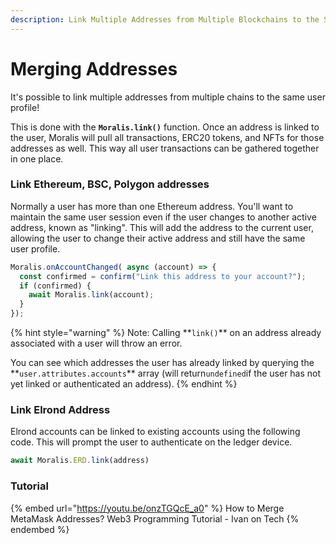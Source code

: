 ```yaml
---
description: Link Multiple Addresses from Multiple Blockchains to the Same User Profile.
---
```


# Merging Addresses

It's possible to link multiple addresses from multiple chains to the same user profile!

This is done with the **`Moralis.link()`** function. Once an address is linked to the user, Moralis will pull all transactions, ERC20 tokens, and NFTs for those addresses as well. This way all user transactions can be gathered together in one place.

### Link Ethereum, BSC, Polygon addresses

Normally a user has more than one Ethereum address. You'll want to maintain the same user session even if the user changes to another active address, known as "linking". This will add the address to the current user, allowing the user to change their active address and still have the same user profile.

```javascript
Moralis.onAccountChanged( async (account) => {
  const confirmed = confirm("Link this address to your account?");
  if (confirmed) {
    await Moralis.link(account);
  }
});
```

{% hint style="warning" %}
Note: Calling \*\*`link()`\*\* on an address already associated with a user will throw an error.

You can see which addresses the user has already linked by querying the \*\*`user.attributes.accounts`\*\* array (will return`undefined`if the user has not yet linked or authenticated an address).
{% endhint %}

### Link Elrond Address

Elrond accounts can be linked to existing accounts using the following code. This will prompt the user to authenticate on the ledger device.

```javascript
await Moralis.ERD.link(address)
```

### Tutorial

{% embed url="https://youtu.be/onzTGQcE_a0" %}
How to Merge MetaMask Addresses? Web3 Programming Tutorial - Ivan on Tech
{% endembed %}
